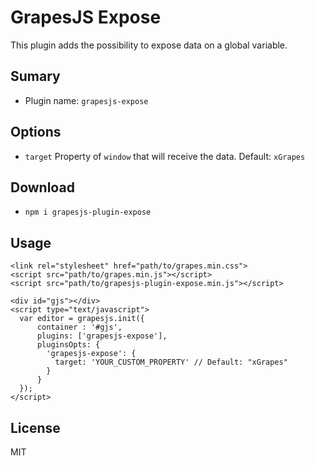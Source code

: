 # GrapesJS Expose

This plugin adds the possibility to expose data on a global variable.

## Sumary

* Plugin name: `grapesjs-expose`

## Options

* `target` Property of `window` that will receive the data. Default: `xGrapes`

## Download

* `npm i grapesjs-plugin-expose`

## Usage

```
<link rel="stylesheet" href="path/to/grapes.min.css">
<script src="path/to/grapes.min.js"></script>
<script src="path/to/grapesjs-plugin-expose.min.js"></script>

<div id="gjs"></div>
<script type="text/javascript">
  var editor = grapesjs.init({
      container : '#gjs',
      plugins: ['grapesjs-expose'],
      pluginsOpts: {
        'grapesjs-expose': {
          target: 'YOUR_CUSTOM_PROPERTY' // Default: "xGrapes"
        }
      }
  });
</script>
```

## License

MIT